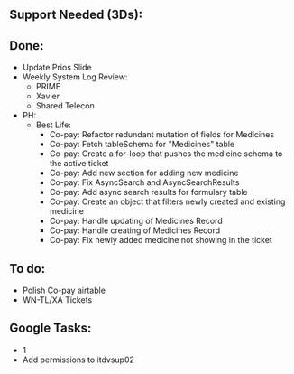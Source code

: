 ## Support Needed (3Ds):
## Done:
  - Update Prios Slide
  - Weekly System Log Review:
    - PRIME
    - Xavier
    - Shared Telecon
  - PH:
    - Best Life:
      - Co-pay: Refactor redundant mutation of fields for Medicines
      - Co-pay: Fetch tableSchema for "Medicines" table
      - Co-pay: Create a for-loop that pushes the medicine schema to the active ticket
      - Co-pay: Add new section for adding new medicine
      - Co-pay: Fix AsyncSearch and AsyncSearchResults
      - Co-pay: Add async search results for formulary table
      - Co-pay: Create an object that filters newly created and existing medicine
      - Co-pay: Handle updating of Medicines Record
      - Co-pay: Handle creating of Medicines Record
      - Co-pay: Fix newly added medicine not showing in the ticket
## To do:
  - Polish Co-pay airtable
  - WN-TL/XA Tickets
## Google Tasks:
  - 1
  - Add permissions to itdvsup02
